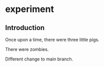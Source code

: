 # experiment

## Introduction
Once upon a time, there were three little pigs.

There were zombies.

Different change to main branch. 
